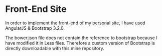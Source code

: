 Front-End Site
==============

In order to implement the front-end of my personal site, I have used AngularJS & Bootstrap 3.2.0.

The bower.json file does not contain the reference to bootstrap because I have modified it in Less files.
Therefore a custom version of Bootstrap is directly downloadable with this mine repository.